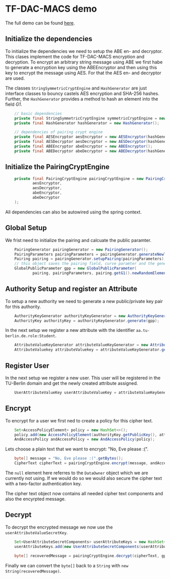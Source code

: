 # TF-DAC-MACS demo

The full demo can be found [here](./tfdacmacs/basics/src/test/java/de/tuberlin/tfdacmacs/basics/crypto/pairing/TFDACMACSDemo.java).

## Initialize the dependencies

To initialize the dependencies we need to setup the ABE en- and decryptor. This clases implement the code for TF-DAC-MACS encryption and
decryption. To encrypt an arbitrary string message using ABE we first habe to generate a encryption key using the ABEEncryptor and then using this key to encrypt the message using AES. For that the AES en- and decryptor are used. 

The classes `StringSymmetricCryptEngine` and `HashGenerator` are just interface classes to bouncy castels AES encryption and SHA-256 hashes. Further, the `HashGenerator` provides a method to hash an element into the field *G1*. 

```java
	// basic dependencies
    private final StringSymmetricCryptEngine symmetricCryptEngine = new StringSymmetricCryptEngine();
    private final HashGenerator hashGenerator = new HashGenerator();

    // dependencies of pairing crypt engine
    private final AESEncryptor aesEncryptor = new AESEncryptor(hashGenerator, symmetricCryptEngine);
    private final AESDecryptor aesDecryptor = new AESDecryptor(hashGenerator, symmetricCryptEngine);
    private final ABEEncryptor abeEncryptor = new ABEEncryptor();
    private final ABEDecryptor abeDecryptor = new ABEDecryptor(hashGenerator);
```

## Initialize the PairingCryptEngine

```java
    private final PairingCryptEngine pairingCryptEngine = new PairingCryptEngine(
            aesEncryptor,
            aesDecryptor,
            abeEncryptor,
            abeDecryptor
    );
```

All dependencies can also be autowired using the spring context. 

## Global Setup

We frist need to initialize the pairing and calcuate the public paramter. 

```java
    PairingGenerator pairingGenerator = new PairingGenerator();
    PairingParameters pairingParameters = pairingGenerator.generateNewTypeACurveParameter();
	Pairing pairing = pairingGenerator.setupPairing(pairingParameters);
	// this object saves the pairing field, curve paramter and the generator object g
    GlobalPublicParameter gpp = new GlobalPublicParameter(
            pairing, pairingParameters, pairing.getG1().newRandomElement().getImmutable(), null);
```

## Authority Setup and register an Attribute

To setup a new authority we need to generate a new public/private key pair for this authority. 

```java
    AuthorityKeyGenerator authorityKeyGenerator = new AuthorityKeyGenerator();
    AuthorityKey authorityKey = authorityKeyGenerator.generate(gpp);
```

In the next setup we register a new attribute with the identifier `aa.tu-berlin.de.role:Student`.

```java
    AttributeValueKeyGenerator attributeValueKeyGenerator = new AttributeValueKeyGenerator(hashGenerator);
    AttributeValuekey attributeValuekey = attributeValueKeyGenerator.generate(gpp, "aa.tu-berlin.de.role:Student");
```

## Register User

In the next setup we register a new user. This user will be registered in the TU-Berlin domain and get the newly
created attribute assigned. 

```java
	UserAttributeValueKey userAttributeValueKey = attributeValueKeyGenerator.generateUserKey(gpp, "genesisUser@tu-berlin.de", authorityKey.getPrivateKey(), attributeValueKey.getPrivateKey());
```

## Encrypt

To encrypt for a user we first ned to create a policy for this cipher text. 

```java
    Set<AccessPolicyElement> policy = new HashSet<>();
    policy.add(new AccessPolicyElement(authorityKey.getPublicKey(), attributeValueKey.getPublicKey(), "aa.tu-berlin.de.role:Student"));
    AndAccessPolicy andAccessPolicy = new AndAccessPolicy(policy);
```

Lets choose a plain text that we want to encrypt: "No, Eve please :(". 

```java
	byte[] message = "No, Eve please :(".getBytes();
    CipherText cipherText = pairingCryptEngine.encrypt(message, andAccessPolicy, gpp, null);
```

The `null` element here referres to the `DataOwner` object which we are currently not using. If we would do so we would also secure the cipher text with a two-factor authentication key. 

The cipher text object now contains all needed cipher text components and also the encyrpted message.

## Decrypt

To decrypt the encrypted message we now use the `userAttributeValueSecretKey`. 

```java
    Set<UserAttributeSecretComponents> userAttributeKeys = new HashSet<>();
	userAttributeKeys.add(new UserAttributeSecretComponents(userAttributeValueKey, attributeValueKey.getPublicKey(), aid));

	byte[] recoveredMessage = pairingCryptEngine.decrypt(cipherText, gpp, uid, userAttributeKeys, null);
```

Finally we can convert the `byte[]` back to a `String` with `new String(recoveredMessage)`. 







